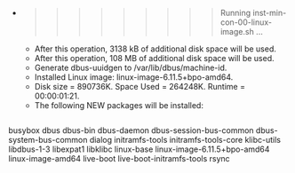 * >>>>>>>>> Running inst-min-con-00-linux-image.sh ...
  * After this operation, 3138 kB of additional disk space will be used.
  * After this operation, 108 MB of additional disk space will be used.
  * Generate dbus-uuidgen to /var/lib/dbus/machine-id.
  * Installed Linux image: linux-image-6.11.5+bpo-amd64.
  * Disk size = 890736K. Space Used = 264248K. Runtime = 00:00:01:21.
  * The following NEW packages will be installed:
  ```bash
busybox dbus dbus-bin dbus-daemon dbus-session-bus-common
dbus-system-bus-common dialog initramfs-tools initramfs-tools-core klibc-utils
libdbus-1-3 libexpat1 libklibc linux-base linux-image-6.11.5+bpo-amd64
linux-image-amd64 live-boot live-boot-initramfs-tools rsync
  ```
